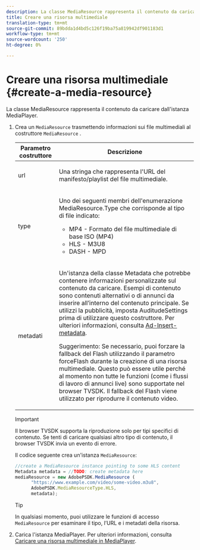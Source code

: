 ```yaml
---
description: La classe MediaResource rappresenta il contenuto da caricare dall'istanza MediaPlayer.
title: Creare una risorsa multimediale
translation-type: tm+mt
source-git-commit: 89bdda1d4bd5c126f19ba75a819942df901183d1
workflow-type: tm+mt
source-wordcount: '250'
ht-degree: 0%

---
```



# Creare una risorsa multimediale {#create-a-media-resource}

La classe MediaResource rappresenta il contenuto da caricare dall&#39;istanza MediaPlayer.

1. Crea un `MediaResource` trasmettendo informazioni sui file multimediali al costruttore `MediaResource` .

   <table id="table_DD0D5D9129D54F73881399B9B4FF546A"> 
    <thead> 
    <tr> 
    <th colname="col1" class="entry"> Parametro costruttore </th> 
    <th colname="col2" class="entry"> Descrizione </th> 
    </tr> 
    </thead>
    <tbody> 
    <tr> 
    <td colname="col1"> <p>url </p> </td> 
    <td colname="col2"> <p>Una stringa che rappresenta l'URL del manifesto/playlist del file multimediale. </p> </td> 
    </tr> 
    <tr> 
    <td colname="col1"> <p>type </p> </td> 
    <td colname="col2"> <p>Uno dei seguenti membri dell'enumerazione <span class="codeph"> MediaResource.Type </span> che corrisponde al tipo di file indicato: </p> <p> 
    <ul id="ul_E9689FA06DC94BF4848F16E1F2F01A59"> 
    <li id="li_83A14B96CDC648C6AF6F5FA745343E1F"> <span class="codeph"> MP4  </span> - Formato del file multimediale di base ISO (MP4) </li> 
    <li id="li_FCD355151515412D9A78C3815DD09129"> <span class="codeph"> HLS  </span> - M3U8 </li> 
    <li id="li_9D3D306D49264830AC6EFB1F49524A3B"> <span class="codeph"> DASH  </span> - MPD </li> 
    </ul> </p> <p></p> </td> 
    </tr> 
    <tr> 
    <td colname="col1"> <p>metadati </p> </td> 
    <td colname="col2"> <p>Un'istanza della classe <span class="codeph"> Metadata </span> che potrebbe contenere informazioni personalizzate sul contenuto da caricare. Esempi di contenuto sono contenuti alternativi o di annunci da inserire all’interno del contenuto principale. Se utilizzi la pubblicità, imposta <span class="codeph"> AuditudeSettings </span> prima di utilizzare questo costruttore. Per ulteriori informazioni, consulta <a href="../../ad-insertion/ad-insertion-metadata/c-psdk-browser-tvsdk-2.4-ad-insertion-metadata.md">Ad-Insert-metadata</a>. </p> <p>Suggerimento:  Se necessario, puoi forzare la fallback del Flash utilizzando il parametro <span class="codeph"> forceFlash </span> durante la creazione di una risorsa multimediale. Questo può essere utile perché al momento non tutte le funzioni (come i flussi di lavoro di annunci live) sono supportate nel browser TVSDK. Il fallback del Flash viene utilizzato per riprodurre il contenuto video. </p> </td> 
    </tr> 
    </tbody> 
   </table>

   >[!IMPORTANT]
   >
   >Il browser TVSDK supporta la riproduzione solo per tipi specifici di contenuto. Se tenti di caricare qualsiasi altro tipo di contenuto, il browser TVSDK invia un evento di errore.

   Il codice seguente crea un&#39;istanza `MediaResource`:

   ```js
   //create a MediaResource instance pointing to some HLS content 
   Metadata metadata = //TODO: create metadata here 
   mediaResource = new AdobePSDK.MediaResource ( 
         "https://www.example.com/video/some-video.m3u8", 
         AdobePSDK.MediaResourceType.HLS,  
         metadata);
   ```

   >[!TIP]
   >
   >In qualsiasi momento, puoi utilizzare le funzioni di accesso `MediaResource` per esaminare il tipo, l’URL e i metadati della risorsa.

1. Carica l&#39;istanza MediaPlayer. Per ulteriori informazioni, consulta [Caricare una risorsa multimediale in MediaPlayer](../../content-playback-options-browser-tvsdk/mediaplayer-initialize-for-video/t-psdk-browser-tvsdk-2.4-media-resource-load.md).
